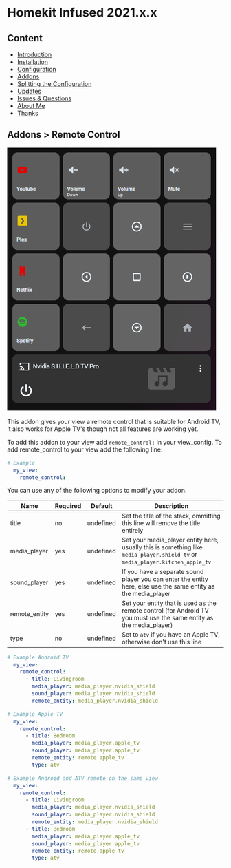 # Homekit Infused 2021.x.x

## Content
- [Introduction](../index.md)
- [Installation](../installation.md)
- [Configuration](../configuration.md)
- [Addons](../addons.md)
- [Splitting the Configuration](../splitting-the-config.md)
- [Updates](../updates.md)
- [Issues & Questions](../issues.md)
- [About Me](../about.md)
- [Thanks](../thanks.md)

## Addons > Remote Control

![Homekit Infused](../images/remote-control.png)

This addon gives your view a remote control that is suitable for Android TV, it also works for Apple TV's though not all features are working yet.

To add this addon to your view add `remote_control:` in your view_config.
To add remote_control to your view add the following line:

```yaml
# Example
  my_view:
    remote_control:
```

You can use any of the following options to modify your addon.

| Name | Required | Default | Description |
|----------------------------------|-------------|----------------------|-----------------------------------------------------------------------------------------------------------------------------------------------------------------------------------|
| title | no | undefined | Set the title of the stack, ommitting this line will remove the title entirely |
| media_player | yes | undefined | Set your media_player entity here, usually this is something like `media_player.shield_tv` or `media_player.kitchen_apple_tv` |
| sound_player | yes | undefined | If you have a separate sound player you can enter the entity here, else use the same entity as the media_player |
| remote_entity | yes | undefined | Set your entity that is used as the remote control (for Android TV you must use the same entity as the media_player) |
| type | no | undefined | Set to `atv` if you have an Apple TV, otherwise don't use this line |


```yaml
# Example Android TV
  my_view:
    remote_control:
      - title: Livingroom
        media_player: media_player.nvidia_shield
        sound_player: media_player.nvidia_shield
        remote_entity: media_player.nvidia_shield
```   
```yaml
# Example Apple TV
  my_view:
    remote_control:
      - title: Bedroom
        media_player: media_player.apple_tv
        sound_player: media_player.apple_tv
        remote_entity: remote.apple_tv
        type: atv
```  
```yaml
# Example Android and ATV remote on the same view
  my_view:
    remote_control:
      - title: Livingroom
        media_player: media_player.nvidia_shield
        sound_player: media_player.nvidia_shield
        remote_entity: media_player.nvidia_shield
      - title: Bedroom
        media_player: media_player.apple_tv
        sound_player: media_player.apple_tv
        remote_entity: remote.apple_tv
        type: atv
```  
